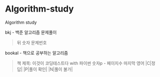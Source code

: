 # Algorithm-study
Algorithm study

bkj - 백준 알고리즘 문제풀이  
>뒤 숫자 문제번호

bookal - 책으로 공부하는 알고리즘
>책 제목: 이것이 코딩테스트다 with 파이썬
>숫자p - 페이지수
>마지막 영어
>|C|정답|
>|P|풀이 확인|
>|N|풀이 불가|
